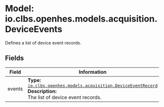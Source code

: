 # Model: io.clbs.openhes.models.acquisition.DeviceEvents

Defines a list of device event records.

## Fields

| Field | Information |
| --- | --- |
| events | <b>Type:</b> [`io.clbs.openhes.models.acquisition.DeviceEventRecord`](model-io-clbs-openhes-models-acquisition-deviceeventrecord.md)<br><b>Description:</b><br>The list of device event records. |


